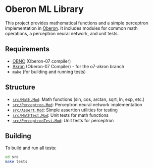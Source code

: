 # Oberon ML Library

This project provides mathematical functions and a simple perceptron implementation in [Oberon](https://en.wikipedia.org/wiki/Oberon_(programming_language)). It includes modules for common math operations, a perceptron neural network, and unit tests.

## Requirements

- [OBNC](https://miasap.se/obnc/) (Oberon-07 compiler)
- [Akron](https://github.com/AntKrotov/oberon-07-compiler) (Oberon-07 Compiler) - for the o7-akron branch
- `make` (for building and running tests)

## Structure

- [`src/Math.Mod`](src/Math.Mod): Math functions (sin, cos, arctan, sqrt, ln, exp, etc.)
- [`src/Perceptron.Mod`](src/Perceptron.Mod): Perceptron neural network implementation
- [`src/Assert.Mod`](src/Assert.Mod): Simple assertion utilities for testing
- [`src/MathTest.Mod`](src/MathTest.Mod): Unit tests for math functions
- [`src/PerceptronTest.Mod`](src/PerceptronTest.Mod): Unit tests for perceptron

## Building

To build and run all tests:

```sh
cd src
make tests
